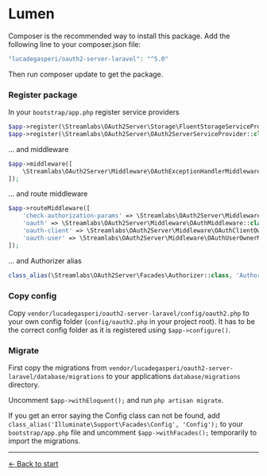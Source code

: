 # Lumen

Composer is the recommended way to install this package. Add the following line to your composer.json file:

```php
"lucadegasperi/oauth2-server-laravel": "^5.0"
```
Then run composer update to get the package.

### Register package

In your `bootstrap/app.php` register service providers

```php
$app->register(\Streamlabs\OAuth2Server\Storage\FluentStorageServiceProvider::class);
$app->register(\Streamlabs\OAuth2Server\OAuth2ServerServiceProvider::class);
```

... and middleware

```php
$app->middleware([
    \Streamlabs\OAuth2Server\Middleware\OAuthExceptionHandlerMiddleware::class
]);
```

... and route middleware

```php
$app->routeMiddleware([
    'check-authorization-params' => \Streamlabs\OAuth2Server\Middleware\CheckAuthCodeRequestMiddleware::class,
    'oauth' => \Streamlabs\OAuth2Server\Middleware\OAuthMiddleware::class,
    'oauth-client' => \Streamlabs\OAuth2Server\Middleware\OAuthClientOwnerMiddleware::class,
    'oauth-user' => \Streamlabs\OAuth2Server\Middleware\OAuthUserOwnerMiddleware::class,
]);
```

... and Authorizer alias
```php
class_alias(\Streamlabs\OAuth2Server\Facades\Authorizer::class, 'Authorizer');
```

### Copy config

Copy `vendor/lucadegasperi/oauth2-server-laravel/config/oauth2.php` to your own config folder (`config/oauth2.php` in your project root). It has to be the correct config folder as it is registered using `$app->configure()`.

### Migrate

First copy the migrations from `vendor/lucadegasperi/oauth2-server-laravel/database/migrations` to your applications `database/migrations` directory.

Uncomment `$app->withEloquent();` and run `php artisan migrate`.

If you get an error saying the Config class can not be found, add `class_alias('Illuminate\Support\Facades\Config', 'Config');` to your `bootstrap/app.php` file and uncomment `$app->withFacades();` temporarily to import the migrations.

---

[&larr; Back to start](../README.md)
